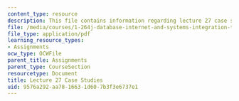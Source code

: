 ```yaml
---
content_type: resource
description: This file contains information regarding lecture 27 case studies.
file: /media/courses/1-264j-database-internet-and-systems-integration-technologies-fall-2013/9576a292aa7816631d607b3f3e6737e1_MIT1_264JF13_L27_case.pdf
file_type: application/pdf
learning_resource_types:
- Assignments
ocw_type: OCWFile
parent_title: Assignments
parent_type: CourseSection
resourcetype: Document
title: Lecture 27 Case Studies
uid: 9576a292-aa78-1663-1d60-7b3f3e6737e1
---
```

